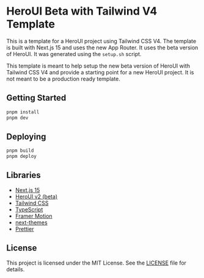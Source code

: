 # HeroUI Beta with Tailwind V4 Template

This is a template for a HeroUI project using Tailwind CSS V4. The template is built with Next.js 15 and uses the new App Router. It uses the beta version of HeroUI. It was generated using the `setup.sh` script.

This template is meant to help setup the new beta version of HeroUI with Tailwind CSS V4 and provide a starting point for a new HeroUI project. It is not meant to be a production ready template.

## Getting Started

```bash
pnpm install
pnpm dev
```

## Deploying

```bash
pnpm build
pnpm deploy
```

## Libraries

- [Next.js 15](https://nextjs.org/docs/getting-started)
- [HeroUI v2 (beta)](https://beta.heroui.com/docs/guide/tailwind-v4)
- [Tailwind CSS](https://tailwindcss.com/)
- [TypeScript](https://www.typescriptlang.org/)
- [Framer Motion](https://www.framer.com/motion/)
- [next-themes](https://github.com/pacocoursey/next-themes)
- [Prettier](https://prettier.io/)

## License

This project is licensed under the MIT License. See the [LICENSE](LICENSE) file for details.
